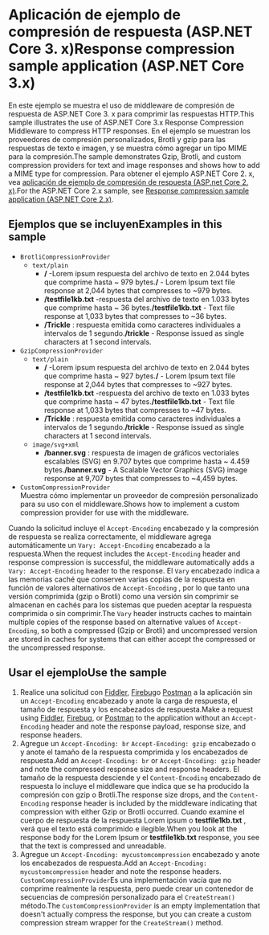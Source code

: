 # <a name="response-compression-sample-application-aspnet-core-3x"></a><span data-ttu-id="b2a3d-101">Aplicación de ejemplo de compresión de respuesta (ASP.NET Core 3. x)</span><span class="sxs-lookup"><span data-stu-id="b2a3d-101">Response compression sample application (ASP.NET Core 3.x)</span></span>

<span data-ttu-id="b2a3d-102">En este ejemplo se muestra el uso de middleware de compresión de respuesta de ASP.NET Core 3. x para comprimir las respuestas HTTP.</span><span class="sxs-lookup"><span data-stu-id="b2a3d-102">This sample illustrates the use of ASP.NET Core 3.x Response Compression Middleware to compress HTTP responses.</span></span> <span data-ttu-id="b2a3d-103">En el ejemplo se muestran los proveedores de compresión personalizados, Brotli y gzip para las respuestas de texto e imagen, y se muestra cómo agregar un tipo MIME para la compresión.</span><span class="sxs-lookup"><span data-stu-id="b2a3d-103">The sample demonstrates Gzip, Brotli, and custom compression providers for text and image responses and shows how to add a MIME type for compression.</span></span> <span data-ttu-id="b2a3d-104">Para obtener el ejemplo ASP.NET Core 2. x, vea [aplicación de ejemplo de compresión de respuesta (ASP.net Core 2. x)](https://github.com/dotnet/AspNetCore.Docs/tree/main/aspnetcore/performance/response-compression/samples/2.x).</span><span class="sxs-lookup"><span data-stu-id="b2a3d-104">For the ASP.NET Core 2.x sample, see [Response compression sample application (ASP.NET Core 2.x)](https://github.com/dotnet/AspNetCore.Docs/tree/main/aspnetcore/performance/response-compression/samples/2.x).</span></span>

## <a name="examples-in-this-sample"></a><span data-ttu-id="b2a3d-105">Ejemplos que se incluyen</span><span class="sxs-lookup"><span data-stu-id="b2a3d-105">Examples in this sample</span></span>

* `BrotliCompressionProvider`
  * `text/plain`
    * <span data-ttu-id="b2a3d-106">**/** -Lorem ipsum respuesta del archivo de texto en 2.044 bytes que comprime hasta ~ 979 bytes.</span><span class="sxs-lookup"><span data-stu-id="b2a3d-106">**/** - Lorem Ipsum text file response at 2,044 bytes that compresses to ~979 bytes.</span></span>
    * <span data-ttu-id="b2a3d-107">**/testfile1kb.txt** -respuesta del archivo de texto en 1.033 bytes que comprime hasta ~ 36 bytes.</span><span class="sxs-lookup"><span data-stu-id="b2a3d-107">**/testfile1kb.txt** - Text file response at 1,033 bytes that compresses to ~36 bytes.</span></span>
    * <span data-ttu-id="b2a3d-108">**/Trickle** : respuesta emitida como caracteres individuales a intervalos de 1 segundo.</span><span class="sxs-lookup"><span data-stu-id="b2a3d-108">**/trickle** - Response issued as single characters at 1 second intervals.</span></span>
* `GzipCompressionProvider`
  * `text/plain`
    * <span data-ttu-id="b2a3d-109">**/** -Lorem ipsum respuesta del archivo de texto en 2.044 bytes que comprime hasta ~ 927 bytes.</span><span class="sxs-lookup"><span data-stu-id="b2a3d-109">**/** - Lorem Ipsum text file response at 2,044 bytes that compresses to ~927 bytes.</span></span>
    * <span data-ttu-id="b2a3d-110">**/testfile1kb.txt** -respuesta del archivo de texto en 1.033 bytes que comprime hasta ~ 47 bytes.</span><span class="sxs-lookup"><span data-stu-id="b2a3d-110">**/testfile1kb.txt** - Text file response at 1,033 bytes that compresses to ~47 bytes.</span></span>
    * <span data-ttu-id="b2a3d-111">**/Trickle** : respuesta emitida como caracteres individuales a intervalos de 1 segundo.</span><span class="sxs-lookup"><span data-stu-id="b2a3d-111">**/trickle** - Response issued as single characters at 1 second intervals.</span></span>
  * `image/svg+xml`
    * <span data-ttu-id="b2a3d-112">**/banner.svg** : respuesta de imagen de gráficos vectoriales escalables (SVG) en 9.707 bytes que comprime hasta ~ 4.459 bytes.</span><span class="sxs-lookup"><span data-stu-id="b2a3d-112">**/banner.svg** - A Scalable Vector Graphics (SVG) image response at 9,707 bytes that compresses to ~4,459 bytes.</span></span>
* `CustomCompressionProvider`<br><span data-ttu-id="b2a3d-113">Muestra cómo implementar un proveedor de compresión personalizado para su uso con el middleware.</span><span class="sxs-lookup"><span data-stu-id="b2a3d-113">Shows how to implement a custom compression provider for use with the middleware.</span></span>

<span data-ttu-id="b2a3d-114">Cuando la solicitud incluye el `Accept-Encoding` encabezado y la compresión de respuesta se realiza correctamente, el middleware agrega automáticamente un `Vary: Accept-Encoding` encabezado a la respuesta.</span><span class="sxs-lookup"><span data-stu-id="b2a3d-114">When the request includes the `Accept-Encoding` header and response compression is successful, the middleware automatically adds a `Vary: Accept-Encoding` header to the response.</span></span> <span data-ttu-id="b2a3d-115">El `Vary` encabezado indica a las memorias caché que conserven varias copias de la respuesta en función de valores alternativos de `Accept-Encoding` , por lo que tanto una versión comprimida (gzip o Brotli) como una versión sin comprimir se almacenan en cachés para los sistemas que pueden aceptar la respuesta comprimida o sin comprimir.</span><span class="sxs-lookup"><span data-stu-id="b2a3d-115">The `Vary` header instructs caches to maintain multiple copies of the response based on alternative values of `Accept-Encoding`, so both a compressed (Gzip or Brotli) and uncompressed version are stored in caches for systems that can either accept the compressed or the uncompressed response.</span></span>

## <a name="use-the-sample"></a><span data-ttu-id="b2a3d-116">Usar el ejemplo</span><span class="sxs-lookup"><span data-stu-id="b2a3d-116">Use the sample</span></span>

1. <span data-ttu-id="b2a3d-117">Realice una solicitud con [Fiddler](https://www.telerik.com/fiddler), [Firebug](https://getfirebug.com/)o [Postman](https://www.getpostman.com/) a la aplicación sin un `Accept-Encoding` encabezado y anote la carga de respuesta, el tamaño de respuesta y los encabezados de respuesta.</span><span class="sxs-lookup"><span data-stu-id="b2a3d-117">Make a request using [Fiddler](https://www.telerik.com/fiddler), [Firebug](https://getfirebug.com/), or [Postman](https://www.getpostman.com/) to the application without an `Accept-Encoding` header and note the response payload, response size, and response headers.</span></span>
1. <span data-ttu-id="b2a3d-118">Agregue un `Accept-Encoding: br` `Accept-Encoding: gzip` encabezado o y anote el tamaño de la respuesta comprimida y los encabezados de respuesta.</span><span class="sxs-lookup"><span data-stu-id="b2a3d-118">Add an `Accept-Encoding: br` or `Accept-Encoding: gzip` header and note the compressed response size and response headers.</span></span> <span data-ttu-id="b2a3d-119">El tamaño de la respuesta desciende y el `Content-Encoding` encabezado de respuesta lo incluye el middleware que indica que se ha producido la compresión con gzip o Brotli.</span><span class="sxs-lookup"><span data-stu-id="b2a3d-119">The response size drops, and the `Content-Encoding` response header is included by the middleware indicating that compression with either Gzip or Brotli occurred.</span></span> <span data-ttu-id="b2a3d-120">Cuando examine el cuerpo de respuesta de la respuesta Lorem ipsum o **testfile1kb.txt** , verá que el texto está comprimido e ilegible.</span><span class="sxs-lookup"><span data-stu-id="b2a3d-120">When you look at the response body for the Lorem Ipsum or **testfile1kb.txt** response, you see that the text is compressed and unreadable.</span></span>
1. <span data-ttu-id="b2a3d-121">Agregue un `Accept-Encoding: mycustomcompression` encabezado y anote los encabezados de respuesta.</span><span class="sxs-lookup"><span data-stu-id="b2a3d-121">Add an `Accept-Encoding: mycustomcompression` header and note the response headers.</span></span> <span data-ttu-id="b2a3d-122">`CustomCompressionProvider`Es una implementación vacía que no comprime realmente la respuesta, pero puede crear un contenedor de secuencias de compresión personalizado para el `CreateStream()` método.</span><span class="sxs-lookup"><span data-stu-id="b2a3d-122">The `CustomCompressionProvider` is an empty implementation that doesn't actually compress the response, but you can create a custom compression stream wrapper for the `CreateStream()` method.</span></span>
